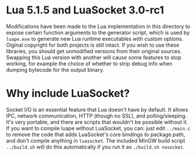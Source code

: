 # Lua 5.1.5 and LuaSocket 3.0-rc1

Modifications have been made to the Lua implementation in this directory to expose certain function arguments to the generator script, which is used by `luape.exe` to generate new Lua runtime executables with custom options. Oiginal copyright for both projects is still intact. If you wish to use these libraries, you should get unmodified versions from their original sources. Swapping this Lua version with another will cause some features to stop working, for example the choice of whether to strip debug info when dumping bytecode for the output binary.

# Why include LuaSocket?

Socket I/O is an essential feature that Lua doesn't have by default. It allows IPC, network communication, HTTP (though no SSL), and polling/sleeping. It's very portable, and there are scripts that wouldn't be possible without it. If you want to compile luape without LuaSocket, you can: just edit `../main.c` to remove the code that adds LuaSocket's core bindings to package.path, and don't compile anything in `luasocket`. The included MinGW build script `../build.sh` will do this automatically if you run it as `./build.sh nosocket`.
